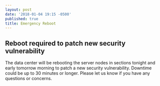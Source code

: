 ```yaml
---
layout: post
date: '2018-01-04 19:15 -0500'
published: true
title: Emergency Reboot
---
```

## Reboot required to patch new security vulnerability

The data center will be rebooting the server nodes in sections tonight and early tomorrow morning to patch a new security vulnerability. Downtime could be up to 30 minutes or longer. Please let us know if you have any questions or concerns.
